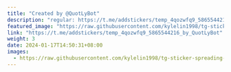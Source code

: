 ```yaml
---
title: "Created by @QuotLyBot"
description: "regular: https://t.me/addstickers/temp_4qozwfq9_5865544216_by_QuotLyBot"
featured_image: "https://raw.githubusercontent.com/kylelin1998/tg-sticker-spreading-worldwide-images/main/img/80b46265-87d5-4e73-b221-8cde7b61aff8.jpg"
link: "https://t.me/addstickers/temp_4qozwfq9_5865544216_by_QuotLyBot"
weight: 3
date: 2024-01-17T14:50:31+08:00
images:
  - https://raw.githubusercontent.com/kylelin1998/tg-sticker-spreading-worldwide-images/main/img/80b46265-87d5-4e73-b221-8cde7b61aff8.jpg
---
```

